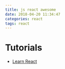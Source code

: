 ```yaml
---
title: js react awesome
date: 2018-04-20 11:34:47
categories: react
tags: react
---
```


# Tutorials
- [Learn React](https://www.kirupa.com/react/)
